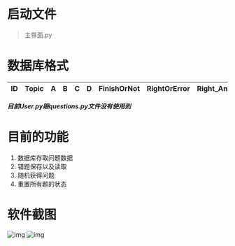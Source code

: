 # 启动文件
> 主界面.py
# 数据库格式
ID|Topic|A|B|C|D|FinishOrNot|RightOrError|Right_Answer|
-|-|-|-|-|-|-|-|-|

***目前User.py跟questions.py文件没有使用到***

# 目前的功能
1. 数据库存取问题数据
2. 错题保存以及读取
3. 随机获得问题
4. 重置所有题的状态
# 软件截图
![img](https://img2023.cnblogs.com/blog/2290421/202306/2290421-20230615180104641-953408984.png)
![img](https://img2023.cnblogs.com/blog/2290421/202306/2290421-20230615180240299-1821897814.png)